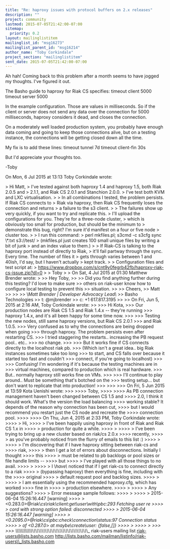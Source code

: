 ```yaml
---
title: "Re: haproxy issues with protocol buffers on 2.x releases"
description: ""
project: community
lastmod: 2015-07-05T21:42:00-07:00
sitemap:
  priority: 0.2
layout: mailinglistitem
mailinglist_id: "msg16273"
mailinglist_parent_id: "msg16214"
author_name: "Toby Corkindale"
project_section: "mailinglistitem"
sent_date: 2015-07-05T21:42:00-07:00
---
```



Ah hah!
Coming back to this problem after a month seems to have jogged my
thoughts. I've
figured it out.

The Basho guide to haproxy for Riak CS specifies:
 timeout client 5000
 timeout server 5000

In the example configuration. Those are values in milliseconds.
So if the client or server does not send any data over the connection for
5000 milliseconds, haproxy considers it dead, and closes the connection.

On a moderately well loaded production system, you probably have enough
data coming and going to keep those connections alive, but on a testing
instance, the connections will be getting closed down all the time.

My fix is to add these lines:
 timeout tunnel 7d
 timeout client-fin 30s

But I'd appreciate your thoughts too.

-Toby



On Mon, 6 Jul 2015 at 13:13 Toby Corkindale  wrote:

&gt; Hi Matt,
&gt; I've tested against both haproxy 1.4 and haproxy 1.5, both Riak 2.0.5 and
&gt; 2.1.1, and Riak CS 2.0.1 and Stanchion 2.0.0.
&gt; I've test both KVM and LXC virtualisation.
&gt;
&gt; In all combinations I tested, the problem persists. If Riak CS connects to
&gt; Riak via haproxy, then Riak CS frequently loses the connection and returns
&gt; a failure to the s3 client.
&gt;
&gt; The failures show up very quickly, if you want to try and replicate this.
&gt; I'll upload the configurations for you. They're for a three-node cluster,
&gt; which is obviously too small for production, but should be the minimum to
&gt; demonstrate this bug, right? I'm sure it'd manifest on a four or five node
&gt; cluster too.
&gt;
&gt; I run this command:
&gt; perl mkfiles.pl; s3cmd -c s3cfg sync \\*.txt s3://test/
&gt; (mkfiles.pl just creates 100 small unique files by writing a bit of junk
&gt; and an index value to them.)
&gt;
&gt; If Riak-CS is talking to the haproxy port instead of directly to Riak,
&gt; it'll fail partway through the sync. Every time. The number of files it
&gt; gets through varies between 1 and 40ish, I'd say, but I haven't actually
&gt; kept track.
&gt;
&gt; Configuration files and test script at:
&gt; https://www.dropbox.com/s/cnt9y0fegrb42fb/haproxy-riak-cs-issue.zip?dl=0
&gt;
&gt; Toby
&gt;
&gt; On Sat, 4 Jul 2015 at 01:30 Matthew Brender  wrote:
&gt;
&gt;&gt; Hey Toby,
&gt;&gt;
&gt;&gt; Did you find anything further during this testing? I'd love to make sure
&gt;&gt; others on riak-user know how to configure local testing to prevent this
&gt;&gt; situation.
&gt;&gt;
&gt;&gt; Cheers,
&gt;&gt; Matt
&gt;&gt;
&gt;&gt;
&gt;&gt; \\*Matt Brender | Developer Advocacy Lead\\*
&gt;&gt; Basho Technologies
&gt;&gt; t: @mjbrender 
&gt;&gt; c: +1 617.817.3195
&gt;&gt;
&gt;&gt; On Fri, Jun 5, 2015 at 2:16 AM, Toby Corkindale  wrote:
&gt;&gt;
&gt;&gt;&gt; Hi Kota,
&gt;&gt;&gt; Our production nodes are Riak CS 1.5 and Riak 1.4.x -- they're running
&gt;&gt;&gt; haproxy 1.4.x, and it's all been happy for some time now.
&gt;&gt;&gt;
&gt;&gt;&gt; Testing the new nodes, still same haproxy versions, but Riak CS 2.0.1
&gt;&gt;&gt; and Riak 1.0.5.
&gt;&gt;&gt; Very confused as to why the connections are being dropped when going
&gt;&gt;&gt; through haproxy. The problem persists even after restarting CS.
&gt;&gt;&gt; I tried staggering the restarts.. increasing the PB request pool.. etc..
&gt;&gt;&gt; no change.
&gt;&gt;&gt;
&gt;&gt;&gt; But it works fine if CS connects directly to the localhost riak pb.
&gt;&gt;&gt; (Which isn't a great idea.. big Riak instances sometimes take too long
&gt;&gt;&gt; to start, and CS falls over because it started too fast and couldn't
&gt;&gt;&gt; connect, if you're going to localhost)
&gt;&gt;&gt;
&gt;&gt;&gt; Confusing! I'm wondering if it's because the testing machines are in
&gt;&gt;&gt; virtual machines, compared to production which is real hardware.
&gt;&gt;&gt; But.. normally haproxy still works fine on VMs.
&gt;&gt;&gt;
&gt;&gt;&gt; I'll continue to play around.. Must be something that's botched on the
&gt;&gt;&gt; testing setup... but don't want to replicate that into production!
&gt;&gt;&gt;
&gt;&gt;&gt;
&gt;&gt;&gt; On Fri, 5 Jun 2015 at 13:59 Kota Uenishi  wrote:
&gt;&gt;&gt;
&gt;&gt;&gt;&gt; Toby,
&gt;&gt;&gt;&gt;
&gt;&gt;&gt;&gt; As PB connection management haven't been changed between CS 1.5 and
&gt;&gt;&gt;&gt; 2.0, I think it should work. What's the version the load balancing
&gt;&gt;&gt;&gt; working stable? It depends of the reason why connection has been cut,
&gt;&gt;&gt;&gt; but I would recommend you restart just the CS node and recreate the
&gt;&gt;&gt;&gt; connection pool.
&gt;&gt;&gt;&gt;
&gt;&gt;&gt;&gt; On Thu, Jun 4, 2015 at 2:33 PM, Toby Corkindale  wrote:
&gt;&gt;&gt;&gt; &gt; Hi,
&gt;&gt;&gt;&gt; &gt; I've been happily using haproxy in front of Riak and Riak CS 1.x in
&gt;&gt;&gt;&gt; &gt; production for quite a while.
&gt;&gt;&gt;&gt; &gt;
&gt;&gt;&gt;&gt; &gt; I've been trying to bring up a new cluster based on riak/cs 2.0.x
&gt;&gt;&gt;&gt; recently,
&gt;&gt;&gt;&gt; &gt; as you've probably noticed from the flurry of emails to this list :)
&gt;&gt;&gt;&gt; &gt;
&gt;&gt;&gt;&gt; &gt; I'm discovering that if I have haproxy sitting between riak-cs and
&gt;&gt;&gt;&gt; riak,
&gt;&gt;&gt;&gt; &gt; then I get a lot of errors about disconnections. Initially I thought
&gt;&gt;&gt;&gt; this
&gt;&gt;&gt;&gt; &gt; must be related to pb backlogs or pool sizes or file handle limits --
&gt;&gt;&gt;&gt; but
&gt;&gt;&gt;&gt; &gt; I've played with all those things to no avail.
&gt;&gt;&gt;&gt; &gt;
&gt;&gt;&gt;&gt; &gt; I \\*have\\* noticed that if I get riak-cs to connect directly to a riak
&gt;&gt;&gt;&gt; &gt; (bypassing haproxy) then everything is fine, including with the
&gt;&gt;&gt;&gt; original
&gt;&gt;&gt;&gt; &gt; default request pool and backlog sizes.
&gt;&gt;&gt;&gt; &gt;
&gt;&gt;&gt;&gt; &gt; I am essentially using the recommended haproxy.cfg, which has worked
&gt;&gt;&gt;&gt; fine in
&gt;&gt;&gt;&gt; &gt; production elsewhere.
&gt;&gt;&gt;&gt; &gt;
&gt;&gt;&gt;&gt; &gt; Any suggestions?
&gt;&gt;&gt;&gt; &gt; Error message sample follows:
&gt;&gt;&gt;&gt; &gt;
&gt;&gt;&gt;&gt; &gt; 2015-06-04 15:26:16.447 [warning]
&gt;&gt;&gt;&gt; &gt; &lt;0.283.0&gt;@riak\\_cs\\_riak\\_client:get\\_user\\_with\\_pbc:293 Fetching user re
&gt;&gt;&gt;&gt; &gt; cord with strong option failed: disconnected
&gt;&gt;&gt;&gt; &gt; 2015-06-04 15:26:16.447 [warning]
&gt;&gt;&gt;&gt; &gt; &lt;0.2095.0&gt;@riak\\_cs\\_pbc:check\\_connection\\_status:97 Connection status
&gt;&gt;&gt;&gt; &gt; of &lt;0.287.0&gt; at maybe\\_create\\_user: {false,[]}
&gt;&gt;&gt;&gt; &gt;
&gt;&gt;&gt;&gt; &gt;
&gt;&gt;&gt;
&gt;&gt;&gt;
\\_\\_\\_\\_\\_\\_\\_\\_\\_\\_\\_\\_\\_\\_\\_\\_\\_\\_\\_\\_\\_\\_\\_\\_\\_\\_\\_\\_\\_\\_\\_\\_\\_\\_\\_\\_\\_\\_\\_\\_\\_\\_\\_\\_\\_\\_\\_
riak-users mailing list
riak-users@lists.basho.com
http://lists.basho.com/mailman/listinfo/riak-users\\_lists.basho.com

